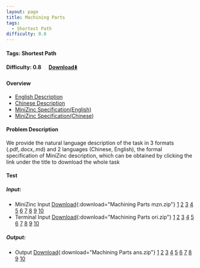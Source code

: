 ```yaml
---
layout: page
title: Machining Parts
tags:
  - Shortest Path
difficulty: 0.8
---
```


#### Tags: Shortest Path
#### Difficulty: 0.8 &nbsp;&nbsp;&nbsp;&nbsp; [Download⬇️](../../dataset/Machining Parts.zip)
#### Overview
- [English Description](../../dataset/Machining Parts/task_e.pdf)
- [Chinese Description](../../dataset/Machining Parts/task_c.pdf)
- [MiniZinc Specification(English)](../../dataset/Machining Parts/task_e_mzn.txt)
- [MiniZinc Specification(Chinese)](../../dataset/Machining Parts/task_c_mzn.txt)

#### Problem Description
We provide the natural language description of the task in 3 formats (.pdf,.docx,.md) and 2 languages (Chinese, English), the formal specification of MiniZinc description, which can be obtained by clicking the link under the title to download the whole task
#### Test
##### Input:
- MiniZinc Input [Download](../../dataset/Machining Parts/tests/mzn_form.zip){:download="Machining Parts mzn.zip"} [1](../../dataset/Machining Parts/tests/mzn_form/1_dzn.txt) [2](../../dataset/Machining Parts/tests/mzn_form/2_dzn.txt) [3](../../dataset/Machining Parts/tests/mzn_form/3_dzn.txt) [4](../../dataset/Machining Parts/tests/mzn_form/4_dzn.txt) [5](../../dataset/Machining Parts/tests/mzn_form/5_dzn.txt) [6](../../dataset/Machining Parts/tests/mzn_form/6_dzn.txt) [7](../../dataset/Machining Parts/tests/mzn_form/7_dzn.txt) [8](../../dataset/Machining Parts/tests/mzn_form/8_dzn.txt) [9](../../dataset/Machining Parts/tests/mzn_form/9_dzn.txt) [10](../../dataset/Machining Parts/tests/mzn_form/10_dzn.txt) 
- Terminal Input [Download](../../dataset/Machining Parts/tests/origin_form.zip){:download="Machining Parts ori.zip"} [1](../../dataset/Machining Parts/tests/origin_form/1.in) [2](../../dataset/Machining Parts/tests/origin_form/2.in) [3](../../dataset/Machining Parts/tests/origin_form/3.in) [4](../../dataset/Machining Parts/tests/origin_form/4.in) [5](../../dataset/Machining Parts/tests/origin_form/5.in) [6](../../dataset/Machining Parts/tests/origin_form/6.in) [7](../../dataset/Machining Parts/tests/origin_form/7.in) [8](../../dataset/Machining Parts/tests/origin_form/8.in) [9](../../dataset/Machining Parts/tests/origin_form/9.in) [10](../../dataset/Machining Parts/tests/origin_form/10.in) 

##### Output:
- Output [Download](../../dataset/Machining Parts/tests/ans.zip){:download="Machining Parts ans.zip"} [1](../../dataset/Machining Parts/tests/ans/1_out.txt) [2](../../dataset/Machining Parts/tests/ans/2_out.txt) [3](../../dataset/Machining Parts/tests/ans/3_out.txt) [4](../../dataset/Machining Parts/tests/ans/4_out.txt) [5](../../dataset/Machining Parts/tests/ans/5_out.txt) [6](../../dataset/Machining Parts/tests/ans/6_out.txt) [7](../../dataset/Machining Parts/tests/ans/7_out.txt) [8](../../dataset/Machining Parts/tests/ans/8_out.txt) [9](../../dataset/Machining Parts/tests/ans/9_out.txt) [10](../../dataset/Machining Parts/tests/ans/10_out.txt) 

